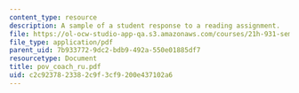 ```yaml
---
content_type: resource
description: A sample of a student response to a reading assignment.
file: https://ol-ocw-studio-app-qa.s3.amazonaws.com/courses/21h-931-seminar-in-historical-methods-spring-2004/c2c9237823382c9f3cf9200e437102a6_pov_coach_ru.pdf
file_type: application/pdf
parent_uid: 7b933772-9dc2-bdb9-492a-550e01885df7
resourcetype: Document
title: pov_coach_ru.pdf
uid: c2c92378-2338-2c9f-3cf9-200e437102a6
---
```


